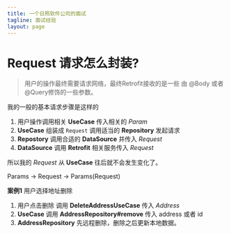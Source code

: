 ```yaml
---
title: 一个日照软件公司的面试
tagline: 面试经验
layout: page
---
```



# Request 请求怎么封装?

> 用户的操作最终需要请求网络，最终Retrofit接收的是一些 由 @Body 或者 @Query修饰的一些参数。 

我的一般的基本请求步骤是这样的
1. 用户操作调用相关 **UseCase** 传入相关的 *Param*
2. **UseCase** 组装成 `Request` 调用适当的 **Repository** 发起请求
3. **Repostory** 调用合适的 **DataSource** 并传入 *Request*
4. **DataSource** 调用 **Retrofit** 相关服务传入 *Request*

所以我的 *Request* 从 **UseCase** 往后就不会发生变化了。

Params -> Request -> Params(Request)

**案例1** 用户选择地址删除

1. 用户点击删除 调用 **DeleteAddressUseCase** 传入 *Address*
2. **UseCase** 调用 **AddressRepository#remove** 传入 address 或者 id
3. **AddressRepository** 先远程删除，删除之后更新本地数据。


